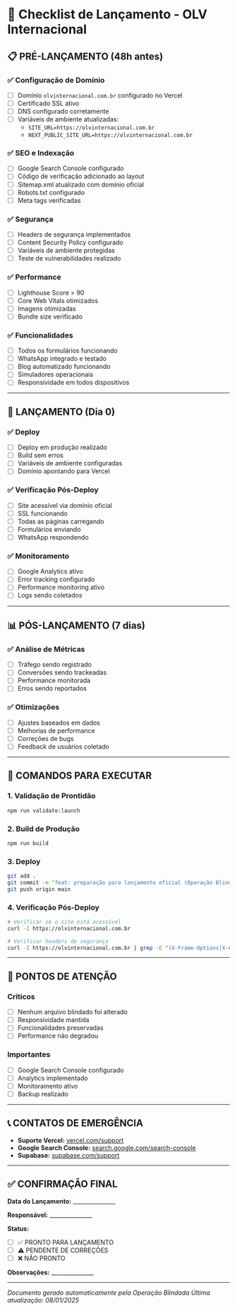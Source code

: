 # 🚀 Checklist de Lançamento - OLV Internacional

## 📋 **PRÉ-LANÇAMENTO (48h antes)**

### ✅ **Configuração de Domínio**
- [ ] Domínio `olvinternacional.com.br` configurado no Vercel
- [ ] Certificado SSL ativo
- [ ] DNS configurado corretamente
- [ ] Variáveis de ambiente atualizadas:
  - `SITE_URL=https://olvinternacional.com.br`
  - `NEXT_PUBLIC_SITE_URL=https://olvinternacional.com.br`

### ✅ **SEO e Indexação**
- [ ] Google Search Console configurado
- [ ] Código de verificação adicionado ao layout
- [ ] Sitemap.xml atualizado com domínio oficial
- [ ] Robots.txt configurado
- [ ] Meta tags verificadas

### ✅ **Segurança**
- [ ] Headers de segurança implementados
- [ ] Content Security Policy configurado
- [ ] Variáveis de ambiente protegidas
- [ ] Teste de vulnerabilidades realizado

### ✅ **Performance**
- [ ] Lighthouse Score > 90
- [ ] Core Web Vitals otimizados
- [ ] Imagens otimizadas
- [ ] Bundle size verificado

### ✅ **Funcionalidades**
- [ ] Todos os formulários funcionando
- [ ] WhatsApp integrado e testado
- [ ] Blog automatizado funcionando
- [ ] Simuladores operacionais
- [ ] Responsividade em todos dispositivos

---

## 🎯 **LANÇAMENTO (Dia 0)**

### ✅ **Deploy**
- [ ] Deploy em produção realizado
- [ ] Build sem erros
- [ ] Variáveis de ambiente configuradas
- [ ] Domínio apontando para Vercel

### ✅ **Verificação Pós-Deploy**
- [ ] Site acessível via domínio oficial
- [ ] SSL funcionando
- [ ] Todas as páginas carregando
- [ ] Formulários enviando
- [ ] WhatsApp respondendo

### ✅ **Monitoramento**
- [ ] Google Analytics ativo
- [ ] Error tracking configurado
- [ ] Performance monitoring ativo
- [ ] Logs sendo coletados

---

## 📊 **PÓS-LANÇAMENTO (7 dias)**

### ✅ **Análise de Métricas**
- [ ] Tráfego sendo registrado
- [ ] Conversões sendo trackeadas
- [ ] Performance monitorada
- [ ] Erros sendo reportados

### ✅ **Otimizações**
- [ ] Ajustes baseados em dados
- [ ] Melhorias de performance
- [ ] Correções de bugs
- [ ] Feedback de usuários coletado

---

## 🔧 **COMANDOS PARA EXECUTAR**

### **1. Validação de Prontidão**
```bash
npm run validate:launch
```

### **2. Build de Produção**
```bash
npm run build
```

### **3. Deploy**
```bash
git add .
git commit -m "feat: preparação para lançamento oficial (Operação Blindada)"
git push origin main
```

### **4. Verificação Pós-Deploy**
```bash
# Verificar se o site está acessível
curl -I https://olvinternacional.com.br

# Verificar headers de segurança
curl -I https://olvinternacional.com.br | grep -E "(X-Frame-Options|X-Content-Type-Options|Referrer-Policy)"
```

---

## 🚨 **PONTOS DE ATENÇÃO**

### **Críticos**
- [ ] Nenhum arquivo blindado foi alterado
- [ ] Responsividade mantida
- [ ] Funcionalidades preservadas
- [ ] Performance não degradou

### **Importantes**
- [ ] Google Search Console configurado
- [ ] Analytics implementado
- [ ] Monitoramento ativo
- [ ] Backup realizado

---

## 📞 **CONTATOS DE EMERGÊNCIA**

- **Suporte Vercel:** [vercel.com/support](https://vercel.com/support)
- **Google Search Console:** [search.google.com/search-console](https://search.google.com/search-console)
- **Supabase:** [supabase.com/support](https://supabase.com/support)

---

## ✅ **CONFIRMAÇÃO FINAL**

**Data do Lançamento:** _______________

**Responsável:** _______________

**Status:** 
- [ ] ✅ PRONTO PARA LANÇAMENTO
- [ ] ⚠️ PENDENTE DE CORREÇÕES
- [ ] ❌ NÃO PRONTO

**Observações:** _______________

---

*Documento gerado automaticamente pela Operação Blindada*
*Última atualização: 08/01/2025* 